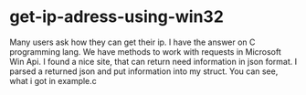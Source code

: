 # get-ip-adress-using-win32
Many users ask how they can get their ip. I have the answer on C programming lang.
We have methods to work with requests in Microsoft Win Api. I found a nice site, that can return need information in json format.
I parsed a returned json and put information into my struct. You can see, what i got in example.c
